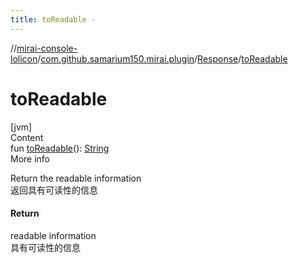 ```yaml
---
title: toReadable -
---
```

//[mirai-console-lolicon](../../../index.md)/[com.github.samarium150.mirai.plugin](../index.md)/[Response](index.md)/[toReadable](to-readable.md)



# toReadable  
[jvm]  
Content  
fun [toReadable](to-readable.md)(): [String](https://kotlinlang.org/api/latest/jvm/stdlib/kotlin/-string/index.html)  
More info  


Return the readable information <br> 返回具有可读性的信息



#### Return  


readable information <br> 具有可读性的信息

  



